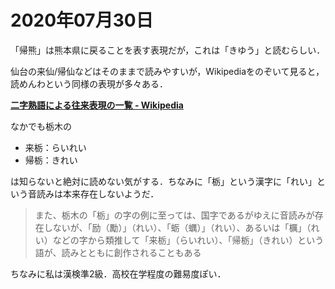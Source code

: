 # 2020年07月30日 



「帰熊」は熊本県に戻ることを表す表現だが，これは「きゆう」と読むらしい．



仙台の来仙/帰仙などはそのままで読みやすいが，Wikipediaをのぞいて見ると，
読めんわという同様の表現が多々ある．


**[二字熟語による往来表現の一覧 - Wikipedia](https://ja.wikipedia.org/wiki/%E4%BA%8C%E5%AD%97%E7%86%9F%E8%AA%9E%E3%81%AB%E3%82%88%E3%82%8B%E5%BE%80%E6%9D%A5%E8%A1%A8%E7%8F%BE%E3%81%AE%E4%B8%80%E8%A6%A7)**



なかでも栃木の


* 来栃：らいれい
* 帰栃：きれい


は知らないと絶対に読めない気がする．ちなみに「栃」という漢字に「れい」という音読みは本来存在しないようだ．

> また、栃木の「栃」の字の例に至っては、国字であるがゆえに音読みが存在しないが、「励（勵）」（れい）、「蛎（蠣）」（れい）、あるいは「櫔」（れい）などの字から類推して「来栃」（らいれい）、「帰栃」（きれい）という語が、読みとともに創作されることもある



ちなみに私は漢検準2級．高校在学程度の難易度ぽい．